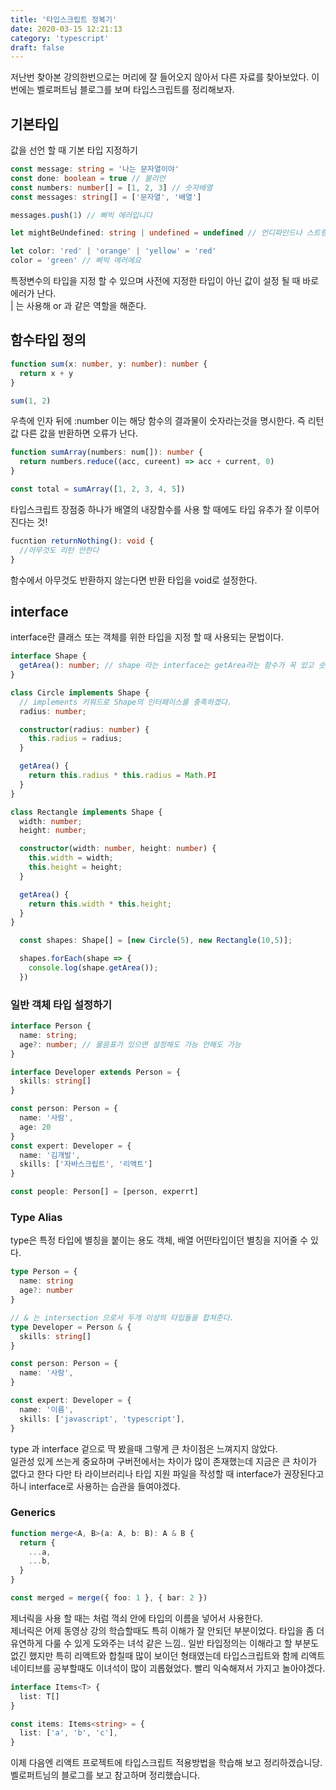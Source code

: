 ```yaml
---
title: '타입스크립트 정복기'
date: 2020-03-15 12:21:13
category: 'typescript'
draft: false
---
```


저난번 찾아본 강의한번으로는 머리에 잘 들어오지 않아서 다른 자료를 찾아보았다.
이번에는 벨로퍼트님 블로그를 보며 타입스크립트를 정리해보자.

## 기본타입

값을 선언 할 때 기본 타입 지정하기

```ts
const message: string = '나는 문자열이야'
const done: boolean = true // 불리언
const numbers: number[] = [1, 2, 3] // 숫자배열
const messages: string[] = ['문자열', '배열']

messages.push(1) // 삐빅 에러입니다

let mightBeUndefined: string | undefined = undefined // 언디파인드나 스트링

let color: 'red' | 'orange' | 'yellow' = 'red'
color = 'green' // 삐빅 에러에요
```

특정변수의 타입을 지정 할 수 있으며 사전에 지정한 타입이 아닌 값이 설정 될 때 바로 에러가 난다.  
| 는 사용해 or 과 같은 역할을 해준다.

## 함수타입 정의

```ts
function sum(x: number, y: number): number {
  return x + y
}

sum(1, 2)
```

우측에 인자 뒤에 :number 이는 해당 함수의 결과물이 숫자라는것을 명시한다. 즉 리턴값 다른 값을 반환하면 오류가 난다.

```ts
function sumArray(numbers: num[]): number {
  return numbers.reduce((acc, cureent) => acc + current, 0)
}

const total = sumArray([1, 2, 3, 4, 5])
```

타입스크립트 장점중 하나가 배열의 내장함수를 사용 할 때에도 타입 유추가 잘 이루어진다는 것!

```ts
fucntion returnNothing(): void {
  //아무것도 리턴 안한다
}
```

함수에서 아무것도 반환하지 않는다면 반환 타입을 void로 설정한다.

## interface

interface란 클래스 또는 객체를 위한 타입을 지정 할 때 사용되는 문법이다.

```ts
interface Shape {
  getArea(): number; // shape 라는 interface는 getArea라는 함수가 꼭 있고 숫자를 반환한다.
}

class Circle implements Shape {
  // implements 키워드로 Shape의 인터페이스를 충족하겠다.
  radius: number;

  constructor(radius: number) {
    this.radius = radius;
  }

  getArea() {
    return this.radius * this.radius = Math.PI
  }
}

class Rectangle implements Shape {
  width: number;
  height: number;

  constructor(width: number, height: number) {
    this.width = width;
    this.height = height;
  }

  getArea() {
    return this.width * this.height;
  }
}

  const shapes: Shape[] = [new Circle(5), new Rectangle(10,5)];

  shapes.forEach(shape => {
    console.log(shape.getArea());
  })

```

### 일반 객체 타입 설정하기

```ts
interface Person {
  name: string;
  age?: number; // 물음표가 있으면 설정해도 가능 안해도 가능
}

interface Developer extends Person = {
  skills: string[]
}

const person: Person = {
  name: '사람',
  age: 20
}
const expert: Developer = {
  name: '김개발',
  skills: ['자바스크립트', '리액트']
}

const people: Person[] = [person, experrt]
```

### Type Alias

type은 특정 타입에 별칭을 붙이는 용도 객체, 배열 어떤타입이던 별칭을 지어줄 수 있다.

```ts
type Person = {
  name: string
  age?: number
}

// & 는 intersection 으로서 두개 이상의 타입들을 합쳐준다.
type Developer = Person & {
  skills: string[]
}

const person: Person = {
  name: '사람',
}

const expert: Developer = {
  name: '이름',
  skills: ['javascript', 'typescript'],
}
```

type 과 interface 겉으로 딱 봤을때 그렇게 큰 차이점은 느껴지지 않았다.  
일관성 있게 쓰는게 중요하며 구버전에서는 차이가 많이 존재했는데 지금은 큰 차이가 없다고 한다 다만 타 라이브러리나 타입 지원 파일을 작성할 때 interface가 권장된다고 하니 interface로 사용하는 습관을 들여야겠다.

### Generics

```ts
function merge<A, B>(a: A, b: B): A & B {
  return {
    ...a,
    ...b,
  }
}

const merged = merge({ foo: 1 }, { bar: 2 })
```

제너릭을 사용 할 때는 <T>처럼 꺽쇠 안에 타입의 이름을 넣어서 사용한다.  
제너릭은 어제 동영상 강의 학습할때도 특히 이해가 잘 안되던 부분이었다. 타입을 좀 더 유연하게 다룰 수 있게 도와주는 녀석 같은 느낌.. 일반 타입정의는 이해라고 할 부분도 없긴 했지만 특히 리액트와 합칠때 많이 보이던 형태였는데 타입스크립트와 함께 리액트네이티브를 공부할때도 이녀석이 많이 괴롭혔었다. 빨리 익숙해져서 가지고 놀아야겠다.

```ts
interface Items<T> {
  list: T[]
}

const items: Items<string> = {
  list: ['a', 'b', 'c'],
}
```

이제 다음엔 리액트 프로젝트에 타입스크립트 적용방법을 학습해 보고 정리하겠습니당.  
벨로퍼트님의 블로그를 보고 참고하며 정리했습니다.
